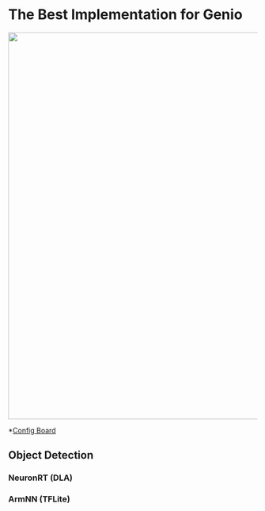# The Best Implementation for Genio

<div align="center">
<img src="https://github.com/R300-AI/ITRI-AI-Hub/blob/main/docs/assets/images/pages/genio_510_demonstration_workflow.png" width="780"/>
</div>

*[Config Board](https://r300-ai.github.io/ITRI-AI-Hub/docs/genio-evk.html)

## Object Detection
### **NeuronRT (DLA)**
### **ArmNN (TFLite)**

